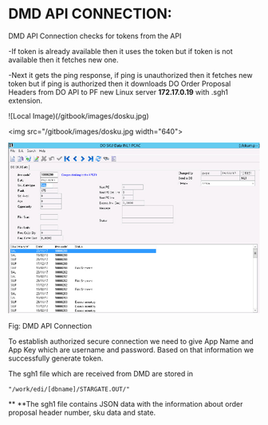 # DMD API CONNECTION:

DMD API Connection checks for tokens from the API

-If token is already available then it uses the token but if token is not available then it fetches new one.

-Next it gets the ping response, if ping is unauthorized then it fetches new token but if ping is authorized then it downloads DO Order Proposal Headers from DO API to PF new Linux server **172.17.0.19** with .sgh1 extension.

!\[Local Image\)\(/gitbook/images/dosku.jpg\)

&lt;img src="/gitbook/images/dosku.jpg width="640"&gt;

![](/docs/gitbook/images/dosku.jpg)

Fig: DMD API Connection

To establish authorized secure connection we need to give App Name and App Key which are username and password. Based on that information we successfully generate token.

The sgh1 file which are received from DMD are stored in

```
"/work/edi/[dbname]/STARGATE.OUT/"
```

** **The sgh1 file contains JSON data with the information about order proposal header number, sku data and state.

